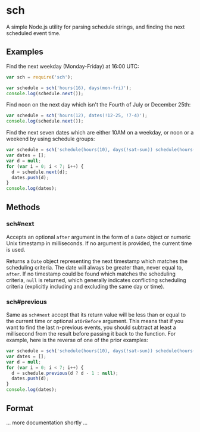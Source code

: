 # sch

A simple Node.js utility for parsing schedule strings, and finding the next scheduled event time.

## Examples

Find the next weekday (Monday-Friday) at 16:00 UTC:

```javascript
var sch = require('sch');

var schedule = sch('hours(16), days(mon-fri)');
console.log(schedule.next());
```

Find noon on the next day which isn't the Fourth of July or December 25th:

```javascript
var schedule = sch('hours(12), dates(!12-25, !7-4)');
console.log(schedule.next());
```

Find the next seven dates which are either 10AM on a weekday, or noon or a weekend by using schedule groups:

```javascript
var schedule = sch('schedule(hours(10), days(!sat-sun)) schedule(hours(12), days(sat-sun))');
var dates = [];
var d = null;
for (var i = 0; i < 7; i++) {
  d = schedule.next(d);
  dates.push(d);
}
console.log(dates);
```

## Methods

### sch#next

Accepts an optional `after` argument in the form of a `Date` object or numeric Unix timestamp in milliseconds. If no argument is provided, the current time is used.

Returns a `Date` object representing the next timestamp which matches the scheduling criteria. The date will always be greater than, never equal to, `after`. If no timestamp could be found which matches the scheduling criteria, `null` is returned, which generally indicates conflicting scheduling criteria (explicitly including and excluding the same day or time).

### sch#previous

Same as `sch#next` accept that its return value will be less than or equal to the current time or optional `atOrBefore` argument. This means that if you want to find the last n-previous events, you should subtract at least a millisecond from the result before passing it back to the function. For example, here is the reverse of one of the prior examples:

```javascript
var schedule = sch('schedule(hours(10), days(!sat-sun)) schedule(hours(12), days(sat-sun))');
var dates = [];
var d = null;
for (var i = 0; i < 7; i++) {
  d = schedule.previous(d ? d - 1 : null);
  dates.push(d);
}
console.log(dates);
```

## Format

... more documentation shortly ...